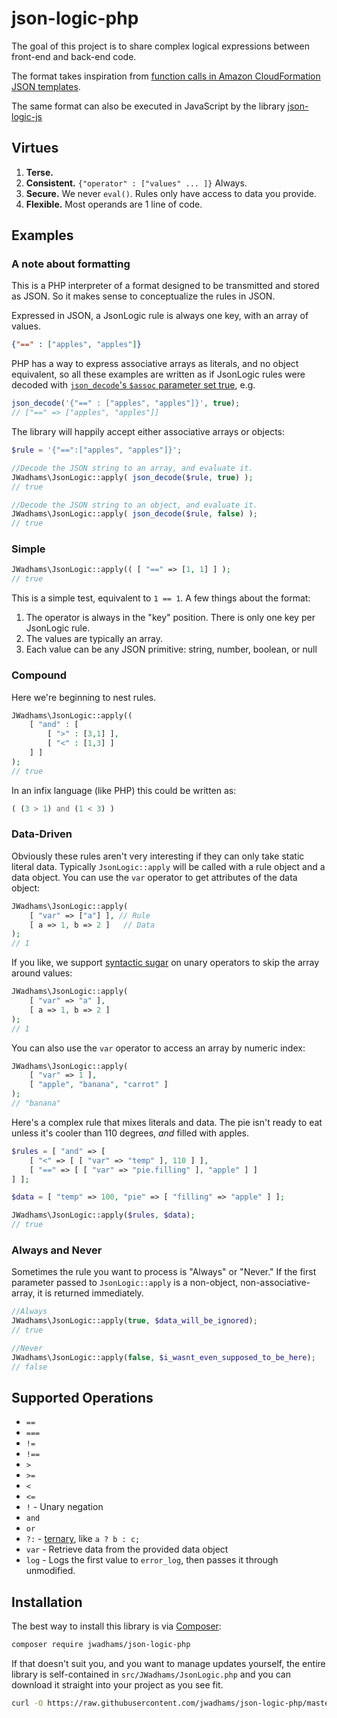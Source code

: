 # json-logic-php

The goal of this project is to share complex logical expressions between front-end and back-end code.

The format takes inspiration from [function calls in Amazon CloudFormation JSON templates](http://docs.aws.amazon.com/AWSCloudFormation/latest/UserGuide/gettingstarted.templatebasics.html#gettingstarted.templatebasics.mappings).

The same format can also be executed in JavaScript by the library [json-logic-js](https://github.com/jwadhams/json-logic-js/)

## Virtues

  1. **Terse.**
  1. **Consistent.** `{"operator" : ["values" ... ]}`  Always.
  1. **Secure.** We never `eval()`. Rules only have access to data you provide.
  1. **Flexible.** Most operands are 1 line of code.

## Examples

### A note about formatting

This is a PHP interpreter of a format designed to be transmitted and stored as JSON.  So it makes sense to conceptualize the rules in JSON.

Expressed in JSON, a JsonLogic rule is always one key, with an array of values.

```json
{"==" : ["apples", "apples"]}
```

PHP has a way to express associative arrays as literals, and no object equivalent, so all these examples are written as if JsonLogic rules were decoded with  [`json_decode`'s `$assoc` parameter set true](http://php.net/manual/en/function.json-decode.php), e.g.
```php
json_decode('{"==" : ["apples", "apples"]}', true);
// ["==" => ["apples", "apples"]]
```

The library will happily accept either associative arrays or objects:
```php
$rule = '{"==":["apples", "apples"]}';

//Decode the JSON string to an array, and evaluate it.
JWadhams\JsonLogic::apply( json_decode($rule, true) );
// true

//Decode the JSON string to an object, and evaluate it.
JWadhams\JsonLogic::apply( json_decode($rule, false) );
// true
```


### Simple
```php
JWadhams\JsonLogic::apply(( [ "==" => [1, 1] ] );
// true
```

This is a simple test, equivalent to `1 == 1`.  A few things about the format:

  1. The operator is always in the "key" position. There is only one key per JsonLogic rule.
  1. The values are typically an array.
  1. Each value can be any JSON primitive: string, number, boolean, or null

### Compound
Here we're beginning to nest rules. 

```php
JWadhams\JsonLogic::apply((
	[ "and" : [
		[ ">" : [3,1] ],
		[ "<" : [1,3] ]
	] ]
);
// true
```
  
In an infix language (like PHP) this could be written as:

```php
( (3 > 1) and (1 < 3) )
```
    
### Data-Driven

Obviously these rules aren't very interesting if they can only take static literal data. Typically `JsonLogic::apply` will be called with a rule object and a data object. You can use the `var` operator to get attributes of the data object:

```php
JWadhams\JsonLogic::apply(
	[ "var" => ["a"] ], // Rule
	[ a => 1, b => 2 ]   // Data
);
// 1
```

If you like, we support [syntactic sugar](https://en.wikipedia.org/wiki/Syntactic_sugar) on unary operators to skip the array around values:

```php
JWadhams\JsonLogic::apply(
	[ "var" => "a" ],
	[ a => 1, b => 2 ]
);
// 1
```

You can also use the `var` operator to access an array by numeric index:

```php
JWadhams\JsonLogic::apply(
	[ "var" => 1 ],
	[ "apple", "banana", "carrot" ]
);
// "banana"
```

Here's a complex rule that mixes literals and data. The pie isn't ready to eat unless it's cooler than 110 degrees, *and* filled with apples.

```php
$rules = [ "and" => [
	[ "<" => [ [ "var" => "temp" ], 110 ] ],
	[ "==" => [ [ "var" => "pie.filling" ], "apple" ] ]
] ];

$data = [ "temp" => 100, "pie" => [ "filling" => "apple" ] ];

JWadhams\JsonLogic::apply($rules, $data);
// true
```

### Always and Never
Sometimes the rule you want to process is "Always" or "Never."  If the first parameter passed to `JsonLogic::apply` is a non-object, non-associative-array, it is returned immediately.

```php
//Always
JWadhams\JsonLogic::apply(true, $data_will_be_ignored);
// true

//Never
JWadhams\JsonLogic::apply(false, $i_wasnt_even_supposed_to_be_here);
// false
```
    
## Supported Operations

  - `==` 
  - `===` 
  - `!=`
  - `!==`
  - `>`
  - `>=`
  - `<`
  - `<=`
  - `!` - Unary negation
  - `and`
  - `or`
  - `?:` - [ternary](https://developer.mozilla.org/en-US/docs/Web/JavaScript/Reference/Operators/Conditional_Operator), like `a ? b : c;`
  - `var` - Retrieve data from the provided data object
  - `log` - Logs the first value to `error_log`, then passes it through unmodified.

## Installation

The best way to install this library is via [Composer](https://getcomposer.org/):

```bash
composer require jwadhams/json-logic-php
```

If that doesn't suit you, and you want to manage updates yourself, the entire library is self-contained in `src/JWadhams/JsonLogic.php` and you can download it straight into your project as you see fit.

```bash
curl -O https://raw.githubusercontent.com/jwadhams/json-logic-php/master/src/JWadhams/JsonLogic.php
```
